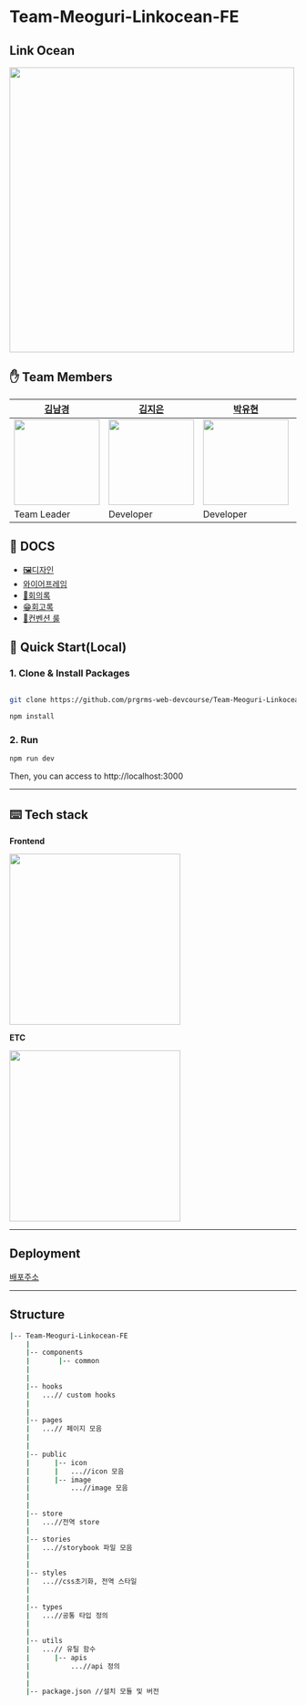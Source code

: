 # Team-Meoguri-Linkocean-FE

## Link Ocean

<image src="https://user-images.githubusercontent.com/49175629/184593027-ab20679d-59b3-4a7a-bf47-89f99ae02137.jpg" width="500px"/>


## ✋ Team Members

| [김남경](https://github.com/NamgyungKim)                                         | [김지은](https://github.com/jieun0411)                                            | [박유현](https://github.com/YuHyun-P)                                            | [유창헌](https://github.com/dbckdgjs369)                                          |
| -------------------------------------------------------------------------------- | -------------------------------------------------------------------------------- | ---------------------------------------------------------------------------------  | -------------------------------------------------------------------------------- |
| <img src="https://avatars.githubusercontent.com/u/87519250?v=4" width="150px" /> | <img src="https://avatars.githubusercontent.com/u/67778677?v=4" width="150px" />   | <img src="https://avatars.githubusercontent.com/u/96400112?v=4" width="150px" /> | <img src="https://avatars.githubusercontent.com/u/49175629?v=4"  width="150px" /> |
| Team Leader                                                                      | Developer                                                                        | Developer                                                                          | Developer                                                                         


## 📖 DOCS

- [🖼디자인](https://www.figma.com/file/TPYf5qe89Mu2VGQx03eCsI/%EB%94%94%EC%9E%90%EC%9D%B8?node-id=541%3A7251)
- [와이어프레임](https://www.figma.com/file/Mlv7oIKDBPmnRaeWGDaNjN/%EC%99%80%EC%9D%B4%EC%96%B4%ED%94%84%EB%A0%88%EC%9E%84?node-id=3%3A5)
- [🤝회의록]()
- [😁회고록]()
- [📏컨벤션 룰](https://github.com/prgrms-web-devcourse/Team-Meoguri-Linkocean-FE/wiki/%EC%BB%A8%EB%B2%A4%EC%85%98-%EB%A3%B0)


## 🧞 Quick Start(Local)

### 1. Clone & Install Packages

```bash

git clone https://github.com/prgrms-web-devcourse/Team-Meoguri-Linkocean-FE.git

npm install

```

### 2. Run 

```bash
npm run dev
```
Then, you can access to http://localhost:3000

---

## ⌨️ Tech stack

**Frontend**


<image src="https://user-images.githubusercontent.com/49175629/184593189-6cc4d800-e659-4ba8-bebe-23d8da244033.png" width="300px"/>


**ETC**

<image src="https://user-images.githubusercontent.com/49175629/184593509-03c0956a-5e21-4580-80d4-129706522241.png" width="300px"/>


---
## Deployment 


[배포주소](https://team-meoguri-linkocean-fe.vercel.app/)


---

## Structure

```bash
|-- Team-Meoguri-Linkocean-FE
    |
    |-- components
    |       |-- common
    |   
    |
    |-- hooks
    |   ...// custom hooks  
    |
    |
    |-- pages
    |   ...// 페이지 모음
    |
    |
    |-- public       
    |      |-- icon
    |      |   ...//icon 모음
    |      |-- image
    |          ...//image 모음
    |      
    |
    |-- store
    |   ...//전역 store
    |      
    |-- stories      
    |   ...//storybook 파일 모음
    |     
    |
    |-- styles
    |   ...//css초기화, 전역 스타일   
    |       
    |       
    |-- types
    |   ...//공통 타입 정의     
    |       
    |
    |-- utils
    |   ...// 유틸 함수
    |      |-- apis
    |          ...//api 정의
    |
    |
    |-- package.json //설치 모듈 및 버전
```

